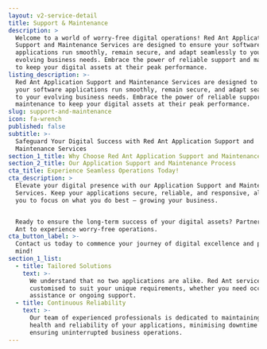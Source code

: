 ```yaml
---
layout: v2-service-detail
title: Support & Maintenance
description: >
  Welcome to a world of worry-free digital operations! Red Ant Application
  Support and Maintenance Services are designed to ensure your software
  applications run smoothly, remain secure, and adapt seamlessly to your
  evolving business needs. Embrace the power of reliable support and maintenance
  to keep your digital assets at their peak performance.
listing_description: >-
  Red Ant Application Support and Maintenance Services are designed to ensure
  your software applications run smoothly, remain secure, and adapt seamlessly
  to your evolving business needs. Embrace the power of reliable support and
  maintenance to keep your digital assets at their peak performance.
slug: support-and-maintenance
icon: fa-wrench
published: false
subtitle: >-
  Safeguard Your Digital Success with Red Ant Application Support and
  Maintenance Services
section_1_title: Why Choose Red Ant Application Support and Maintenance Services?
section_2_title: Our Application Support and Maintenance Process
cta_title: Experience Seamless Operations Today!
cta_description: >
  Elevate your digital presence with our Application Support and Maintenance
  Services. Keep your applications secure, reliable, and responsive, allowing
  you to focus on what you do best – growing your business.


  Ready to ensure the long-term success of your digital assets? Partner with Red
  Ant to experience worry-free operations.
cta_button_label: >-
  Contact us today to commence your journey of digital excellence and peace of
  mind!
section_1_list:
  - title: Tailored Solutions
    text: >-
      We understand that no two applications are alike. Red Ant services are
      customised to suit your unique requirements, whether you need occasional
      assistance or ongoing support.
  - title: Continuous Reliability
    text: >-
      Our team of experienced professionals is dedicated to maintaining the
      health and reliability of your applications, minimising downtime and
      ensuring uninterrupted business operations.
---
```





